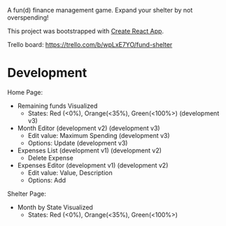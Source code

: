 A fun(d) finance management game. Expand your shelter by not overspending! 

This project was bootstrapped with [Create React App](https://github.com/facebook/create-react-app).

Trello board: https://trello.com/b/wpLxE7YO/fund-shelter 

# Development
Home Page:
- Remaining funds Visualized
    - States: Red (<0%), Orange(<35%), Green(<100%>) (development v3)
- Month Editor (development v2) (development v3)
    - Edit value: Maximum Spending (development v3)
    - Options: Update (development v3)
- Expenses List (development v1) (development v2)
    - Delete Expense
- Expenses Editor (development v1) (development v2)
    - Edit value: Value, Description
    - Options: Add 

Shelter Page:
- Month by State Visualized
    - States: Red (<0%), Orange(<35%), Green(<100%>)

